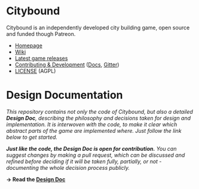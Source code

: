 # Citybound

Citybound is an independently developed city building game, open source and funded though Patreon.

* [Homepage](http://cityboundsim.com)
* [Wiki](https://github.com/aeickhoff/citybound/wiki)
* [Latest game releases](https://github.com/aeickhoff/citybound/releases)
* [Contributing & Development](CONTRIBUTING.md) ([Docs](http://citybound.github.io/citybound), [Gitter](https://gitter.im/citybound/Lobby))
* [LICENSE](LICENSE.txt) (AGPL)

# Design Documentation

*This repository contains not only the code of Citybound, but also a detailed **Design Doc**, describing the philosophy and decisions taken for design and implementation. It is interwoven with the code, to make it clear which abstract parts of the game are implemented where. Just follow the link below to get started.*

***Just like the code, the Design Doc is open for contribution.** You can suggest changes by making a pull request, which can be discussed and refined before deciding if it will be taken fully, partially, or not - documenting the whole decision process publicly.*

**→ Read the [Design Doc](src/game/README.md)**
